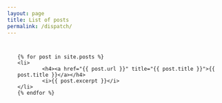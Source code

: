 ```yaml
---
layout: page
title: List of posts
permalink: /dispatch/
---
```


<div class="row">
<div class="small-12 medium-centered columns" markdown="1">

<ul class="posts">

    {% for post in site.posts %}
    <li>
			<h4><a href="{{ post.url }}" title="{{ post.title }}">{{ post.title }}</a></h4>
    		<i>{{ post.excerpt }}</i>
    </li>
    {% endfor %}
    
</ul> 

</div>
</div>
